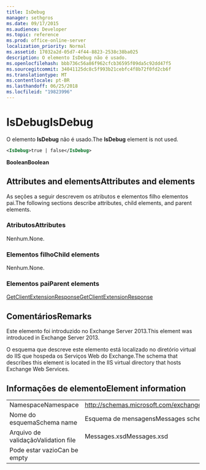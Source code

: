 ```yaml
---
title: IsDebug
manager: sethgros
ms.date: 09/17/2015
ms.audience: Developer
ms.topic: reference
ms.prod: office-online-server
localization_priority: Normal
ms.assetid: 17032a2d-05d7-4f44-8823-2538c38ba025
description: O elemento IsDebug não é usado.
ms.openlocfilehash: bbb736c56a86f962cfcb36595f09da5c92dd47f5
ms.sourcegitcommit: 34041125dc8c5f993b21cebfc4f8b72f0fd2cb6f
ms.translationtype: MT
ms.contentlocale: pt-BR
ms.lasthandoff: 06/25/2018
ms.locfileid: "19823996"
---
```

# <a name="isdebug"></a><span data-ttu-id="97cba-103">IsDebug</span><span class="sxs-lookup"><span data-stu-id="97cba-103">IsDebug</span></span>

<span data-ttu-id="97cba-104">O elemento **IsDebug** não é usado.</span><span class="sxs-lookup"><span data-stu-id="97cba-104">The **IsDebug** element is not used.</span></span> 
  
```XML
<IsDebug>true | false</IsDebug>
```

 <span data-ttu-id="97cba-105">**Boolean**</span><span class="sxs-lookup"><span data-stu-id="97cba-105">**Boolean**</span></span>
## <a name="attributes-and-elements"></a><span data-ttu-id="97cba-106">Attributes and elements</span><span class="sxs-lookup"><span data-stu-id="97cba-106">Attributes and elements</span></span>

<span data-ttu-id="97cba-107">As seções a seguir descrevem os atributos e elementos filho elementos pai.</span><span class="sxs-lookup"><span data-stu-id="97cba-107">The following sections describe attributes, child elements, and parent elements.</span></span>
  
### <a name="attributes"></a><span data-ttu-id="97cba-108">Atributos</span><span class="sxs-lookup"><span data-stu-id="97cba-108">Attributes</span></span>

<span data-ttu-id="97cba-109">Nenhum.</span><span class="sxs-lookup"><span data-stu-id="97cba-109">None.</span></span>
  
### <a name="child-elements"></a><span data-ttu-id="97cba-110">Elementos filho</span><span class="sxs-lookup"><span data-stu-id="97cba-110">Child elements</span></span>

<span data-ttu-id="97cba-111">Nenhum.</span><span class="sxs-lookup"><span data-stu-id="97cba-111">None.</span></span>
  
### <a name="parent-elements"></a><span data-ttu-id="97cba-112">Elementos pai</span><span class="sxs-lookup"><span data-stu-id="97cba-112">Parent elements</span></span>

[<span data-ttu-id="97cba-113">GetClientExtensionResponse</span><span class="sxs-lookup"><span data-stu-id="97cba-113">GetClientExtensionResponse</span></span>](getclientextensionresponse.md)
  
## <a name="remarks"></a><span data-ttu-id="97cba-114">Comentários</span><span class="sxs-lookup"><span data-stu-id="97cba-114">Remarks</span></span>

<span data-ttu-id="97cba-115">Este elemento foi introduzido no Exchange Server 2013.</span><span class="sxs-lookup"><span data-stu-id="97cba-115">This element was introduced in Exchange Server 2013.</span></span>
  
<span data-ttu-id="97cba-116">O esquema que descreve este elemento está localizado no diretório virtual do IIS que hospeda os Serviços Web do Exchange.</span><span class="sxs-lookup"><span data-stu-id="97cba-116">The schema that describes this element is located in the IIS virtual directory that hosts Exchange Web Services.</span></span>
  
## <a name="element-information"></a><span data-ttu-id="97cba-117">Informações de elemento</span><span class="sxs-lookup"><span data-stu-id="97cba-117">Element information</span></span>

|||
|:-----|:-----|
|<span data-ttu-id="97cba-118">Namespace</span><span class="sxs-lookup"><span data-stu-id="97cba-118">Namespace</span></span>  <br/> |http://schemas.microsoft.com/exchange/services/2006/messages  <br/> |
|<span data-ttu-id="97cba-119">Nome do esquema</span><span class="sxs-lookup"><span data-stu-id="97cba-119">Schema name</span></span>  <br/> |<span data-ttu-id="97cba-120">Esquema de mensagens</span><span class="sxs-lookup"><span data-stu-id="97cba-120">Messages schema</span></span>  <br/> |
|<span data-ttu-id="97cba-121">Arquivo de validação</span><span class="sxs-lookup"><span data-stu-id="97cba-121">Validation file</span></span>  <br/> |<span data-ttu-id="97cba-122">Messages.xsd</span><span class="sxs-lookup"><span data-stu-id="97cba-122">Messages.xsd</span></span>  <br/> |
|<span data-ttu-id="97cba-123">Pode estar vazio</span><span class="sxs-lookup"><span data-stu-id="97cba-123">Can be empty</span></span>  <br/> ||
   

